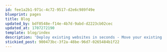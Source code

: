 ```yaml
---
id: fee1a2b1-971c-4c72-9517-d2e6c989f49e
blueprint: pages
title: Blog
updated_by: bdf0548e-f14e-4b7d-9abd-d2223cb02cec
updated_at: 1707272190
template: blog/index
description: 'Deploy existing websites in seconds - Move your existing websites onto Webslice and experience serverless hosting that is faster, more reliable and cheaper than before.'
stickied_post: 900473bc-3f2a-48be-96d7-0265484b1f22
---
```

